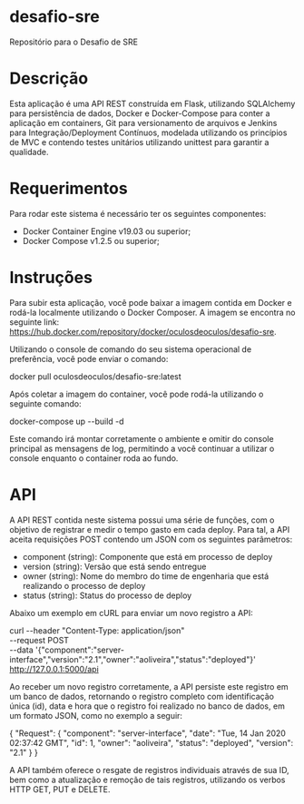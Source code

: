 # desafio-sre
Repositório para o Desafio de SRE


# Descrição

Esta aplicação é uma API REST construída em Flask, utilizando SQLAlchemy para persistência de dados, Docker e Docker-Compose para conter a aplicação em containers, Git para versionamento de arquivos e Jenkins para Integração/Deployment Contínuos, modelada utilizando os princípios de MVC e contendo testes unitários utilizando unittest para garantir a qualidade.


# Requerimentos 

Para rodar este sistema é necessário ter os seguintes componentes:
- Docker Container Engine v19.03 ou superior;
- Docker Compose v1.2.5 ou superior;

# Instruções

Para subir esta aplicação, você pode baixar a imagem contida em Docker e rodá-la localmente utilizando o Docker Composer. A imagem se encontra no seguinte link: https://hub.docker.com/repository/docker/oculosdeoculos/desafio-sre.

Utilizando o console de comando do seu sistema operacional de preferência, você pode enviar o comando:

docker pull oculosdeoculos/desafio-sre:latest

Após coletar a imagem do container, você pode rodá-la utilizando o seguinte comando:

docker-compose up --build -d

Este comando irá montar corretamente o ambiente e omitir do console principal as mensagens de log, permitindo a você continuar a utilizar o console enquanto o container roda ao fundo.


# API

A API REST contida neste sistema possui uma série de funções, com o objetivo de registrar e medir o tempo gasto em cada deploy. Para tal, a API aceita requisições POST contendo um JSON com os seguintes parâmetros:

- component (string): Componente que está em processo de deploy
- version (string): Versão que está sendo entregue
- owner (string): Nome do membro do time de engenharia que está realizando o processo de deploy
- status (string): Status do processo de deploy

Abaixo um exemplo em cURL para enviar um novo registro a API:

curl --header "Content-Type: application/json" \
  --request POST \
  --data '{"component":"server-interface","version":"2.1","owner":"aoliveira","status":"deployed"}' \
  http://127.0.0.1:5000/api


Ao receber um novo registro corretamente, a API persiste este registro em um banco de dados, retornando o registro completo com identificação única (id), data e hora que o registro foi realizado no banco de dados, em um formato JSON, como no exemplo a seguir:

{
  "Request": {
    "component": "server-interface",
    "date": "Tue, 14 Jan 2020 02:37:42 GMT",
    "id": 1,
    "owner": "aoliveira",
    "status": "deployed",
    "version": "2.1"
  }
}

A API também oferece o resgate de registros individuais através de sua ID, bem como a atualização e remoção de tais registros, utilizando os verbos HTTP GET, PUT e DELETE.

